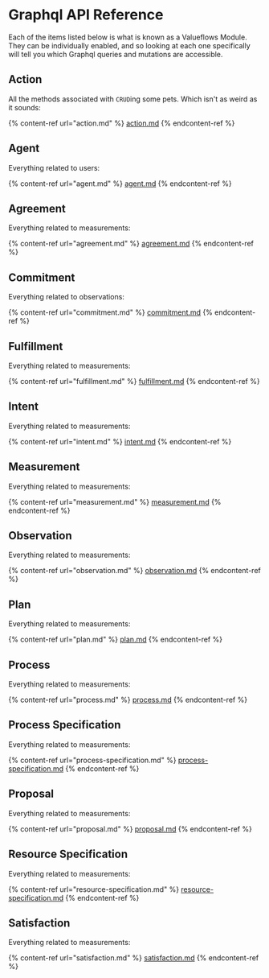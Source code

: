 # Graphql API Reference

Each of the items listed below is what is known as a Valueflows Module. They can be individually enabled, and so looking at each one specifically will tell you which Graphql queries and mutations are accessible.

## Action

All the methods associated with `CRUD`ing some pets. Which isn't as weird as it sounds:

{% content-ref url="action.md" %}
[action.md](action.md)
{% endcontent-ref %}

## Agent

Everything related to users:

{% content-ref url="agent.md" %}
[agent.md](agent.md)
{% endcontent-ref %}

## Agreement

Everything related to measurements:

{% content-ref url="agreement.md" %}
[agreement.md](agreement.md)
{% endcontent-ref %}

## Commitment

Everything related to observations:

{% content-ref url="commitment.md" %}
[commitment.md](commitment.md)
{% endcontent-ref %}

## Fulfillment

Everything related to measurements:

{% content-ref url="fulfillment.md" %}
[fulfillment.md](fulfillment.md)
{% endcontent-ref %}

## Intent

Everything related to measurements:

{% content-ref url="intent.md" %}
[intent.md](intent.md)
{% endcontent-ref %}

## Measurement

Everything related to measurements:

{% content-ref url="measurement.md" %}
[measurement.md](measurement.md)
{% endcontent-ref %}

## Observation

Everything related to measurements:

{% content-ref url="observation.md" %}
[observation.md](observation.md)
{% endcontent-ref %}

## Plan

Everything related to measurements:

{% content-ref url="plan.md" %}
[plan.md](plan.md)
{% endcontent-ref %}

## Process

Everything related to measurements:

{% content-ref url="process.md" %}
[process.md](process.md)
{% endcontent-ref %}

## Process Specification

Everything related to measurements:

{% content-ref url="process-specification.md" %}
[process-specification.md](process-specification.md)
{% endcontent-ref %}

## Proposal

Everything related to measurements:

{% content-ref url="proposal.md" %}
[proposal.md](proposal.md)
{% endcontent-ref %}

## Resource Specification

Everything related to measurements:

{% content-ref url="resource-specification.md" %}
[resource-specification.md](resource-specification.md)
{% endcontent-ref %}

## Satisfaction

Everything related to measurements:

{% content-ref url="satisfaction.md" %}
[satisfaction.md](satisfaction.md)
{% endcontent-ref %}

